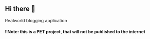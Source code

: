 ## Hi there 👋

Realworld blogging application

#### ❗️ Note: this is a PET project, that will not be published to the internet
